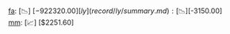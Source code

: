 [fa](record/fa/summary.md): [📉] [$-922320.00]  
[ly](record/ly/summary.md): [📉] [$-3150.00]  
[mm](record/mm/summary.md): [📈] [$2251.60]  
